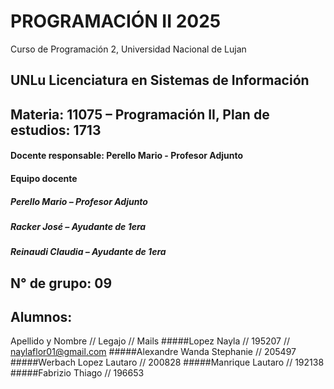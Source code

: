 # PROGRAMACIÓN II 2025
Curso de Programación 2, Universidad Nacional de Lujan
## UNLu Licenciatura en Sistemas de Información
## Materia: 11075 – Programación II, Plan de estudios: 1713
#### Docente responsable: Perello Mario - Profesor Adjunto
#### Equipo docente
##### Perello Mario – Profesor Adjunto
##### Racker José – Ayudante de 1era
##### Reinaudi Claudia – Ayudante de 1era
## N° de grupo: 09
## Alumnos:
Apellido y Nombre // Legajo // Mails
#####Lopez Nayla // 195207 // naylaflor01@gmail.com
#####Alexandre Wanda Stephanie // 205497
#####Werbach Lopez Lautaro // 200828
#####Manrique Lautaro // 192138
#####Fabrizio Thiago // 196653
